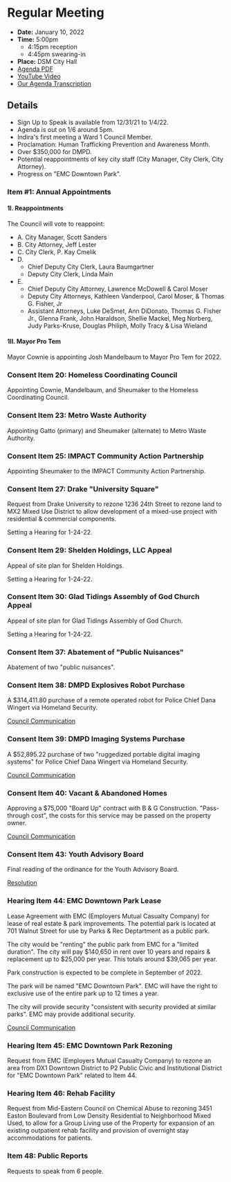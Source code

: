 # Regular Meeting

- **Date:** January 10, 2022
- **Time:** 5:00pm 
    - 4:15pm reception
    - 4:45pm swearing-in
- **Place:** DSM City Hall
- [Agenda PDF](https://councildocs.dsm.city/agendas/ag20220110.pdf)
- [YouTube Video](https://youtu.be/3K9jrkL4mCM)
- [Our Agenda Transcription](#/view/agenda~2022~transcription~01-10_RM)

## Details

- Sign Up to Speak is available from 12/31/21 to 1/4/22.
- Agenda is out on 1/6 around 5pm.
- Indira's first meeting a Ward 1 Council Member.
- Proclamation: Human Trafficking Prevention and Awareness Month.
- Over $350,000 for DMPD.
- Potential reappointments of key city staff (City Manager, City Clerk, City Attorney).
- Progress on "EMC Downtown Park".

### Item #1: Annual Appointments

#### 1I. Reappointments

The Council will vote to reappoint:

- A. City Manager, Scott Sanders
- B. City Attorney, Jeff Lester
- C. City Clerk, P. Kay Cmelik
- D. 
    - Chief Deputy City Clerk, Laura Baumgartner
    - Deputy City Clerk, Linda Main
- E. 
    - Chief Deputy City Attorney, Lawrence McDowell & Carol Moser 
    - Deputy City Attorneys, Kathleen Vanderpool, Carol Moser, & Thomas G. Fisher, Jr
    - Assistant Attorneys, Luke DeSmet, Ann DiDonato, Thomas G. Fisher Jr., 
        Glenna Frank, John Haraldson, Shellie Mackel, Meg Norberg, Judy Parks-Kruse, 
        Douglas Philiph, Molly Tracy & Lisa Wieland

#### 1II. Mayor Pro Tem

Mayor Cownie is appointing Josh Mandelbaum to Mayor Pro Tem for 2022.

### Consent Item 20: Homeless Coordinating Council

Appointing Cownie, Mandelbaum, and Sheumaker to the Homeless Coordinating Council.

### Consent Item 23: Metro Waste Authority

Appointing Gatto (primary) and Sheumaker (alternate) to Metro Waste Authority.

### Consent Item 25: IMPACT Community Action Partnership

Appointing Sheumaker to the IMPACT Community Action Partnership.

### Consent Item 27: Drake "University Square"

Request from Drake University to rezone 1236 24th Street to 
rezone land to MX2 Mixed Use District to allow development of a mixed-use project with
residential & commercial components. 

Setting a Hearing for 1-24-22.

### Consent Item 29: Shelden Holdings, LLC Appeal

Appeal of site plan for Shelden Holdings.

Setting a Hearing for 1-24-22.

### Consent Item 30: Glad Tidings Assembly of God Church Appeal

Appeal of site plan for Glad Tidings Assembly of God Church.

Setting a Hearing for 1-24-22.

### Consent Item 37: Abatement of "Public Nuisances"

Abatement of two "public nuisances".

### Consent Item 38: DMPD Explosives Robot Purchase

A $314,411.80 purchase of a remote operated robot for Police Chief Dana Wingert 
via Homeland Security.

[Council Communication](https://councildocs.dsm.city/Communications/2022/22-004.pdf)

### Consent Item 39: DMPD Imaging Systems Purchase

A $52,895.22 purchase of two "ruggedized portable digital imaging systems" for Police Chief Dana Wingert
via Homeland Security.

[Council Communication](https://councildocs.dsm.city/Communications/2022/22-005.pdf)

### Consent Item 40: Vacant & Abandoned Homes

Approving a $75,000 "Board Up" contract with B & G Construction. "Pass-through cost", the costs
for this service may be passed on the property owner.

[Council Communication](http://www.dmgov.org/Government/CityCouncil/Communications/22-001.pdf)

### Consent Item 43: Youth Advisory Board

Final reading of the ordinance for the Youth Advisory Board.

[Resolution](http://www.dmgov.org/government/CityCouncil/Resolutions/20220110/43.pdf)


### Hearing Item 44: EMC Downtown Park Lease

Lease Agreement with EMC (Employers Mutual Casualty Company) for lease of real estate &
park improvements.
The potential park is located at 701 Walnut Street for use by Parks & Rec Deptartment as a public park.

The city would be "renting" the public park from EMC for a "limited duration". The city will pay $140,650 in rent over 10 years and repairs & replacement up to $25,000 per year. This
totals around $39,065 per year.

Park construction is expected to be complete in September of 2022.

The park will be named "EMC Downtown Park". EMC will have the right to exclusive use of the entire park up to 12 times a year.

The city will provide security "consistent with security provided at similar parks". EMC may provide
additional security.

[Council Communication](https://councildocs.dsm.city/Communications/2022/22-003.pdf)

### Hearing Item 45: EMC Downtown Park Rezoning

Request from EMC (Employers Mutual Casualty Company) to rezone an area from 
DX1 Downtown District to P2 Public Civic and Institutional District for
"EMC Downtown Park" related to Item 44.

### Hearing Item 46: Rehab Facility

Request from Mid-Eastern Council on Chemical Abuse to rezoning 3451 Easton Boulevard
from Low Density Residential to Neighborhood Mixed Used, 
to allow for a Group Living use of the Property for expansion of an existing outpatient 
rehab facility and provision of overnight stay accommodations for patients.

### Item 48: Public Reports

Requests to speak from 6 people.
